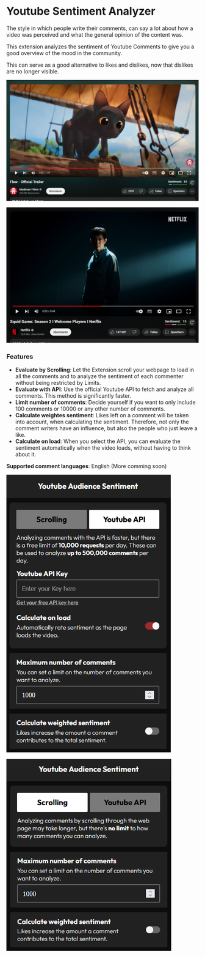 # Youtube Sentiment Analyzer

The style in which people write their comments, can say a lot about how a video was perceived and what the general opinion of the content was.

This extension analyzes the sentiment of Youtube Comments to give you a good overview of the mood in the community.

This can serve as a good alternative to likes and dislikes, now that dislikes are no longer visible.

![Youtube Flow Trailer](images/readme1.png)

![Youtube Squid Games Trailer](images/readme2.png)

### Features

- **Evaluate by Scrolling**: Let the Extension scroll your webpage to load in all the comments and to analyze the sentiment of each commenter without being restricted by Limits.
- **Evaluate with API**: Use the official Youtube API to fetch and analyze all comments. This method is significantly faster.
- **Limit number of comments**: Decide yourself if you want to only include 100 comments or 10000 or any other number of comments.
- **Calculate weightes sentiment**: Likes left on a comment will be taken into account, when calculating the sentiment. Therefore, not only the comment writers have an influence, but also the people who just leave a like.
- **Calculate on load**: When you select the API, you can evaluate the sentiment automatically when the video loads, without having to think about it.

**Supported comment languages**: English (More comming soon)

![Youtube Squid Games Trailer](images/readme3.png)

![Youtube Squid Games Trailer](images/readme4.png)
